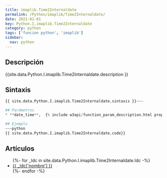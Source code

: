 ```yaml
---
title: imaplib.Time2Internaldate
permalink: /Python/imaplib/Time2Internaldate/
date: 2021-01-01
key: Python.I.imaplib.Time2Internaldate
category: python
tags: ['funcion python', 'imaplib']
sidebar: 
  nav: python
---
```


## Descripción
{{site.data.Python.I.imaplib.Time2Internaldate.description }}

## Sintaxis
~~~python
{{ site.data.Python.I.imaplib.Time2Internaldate.sintaxis }}~~~

## Parámetros
* **date_time**,  {% include w3api/function_param_description.html propiedad=site.data.Python.I.imaplib.Time2Internaldate valor="date_time" %}

## Ejemplo
~~~python
{{ site.data.Python.I.imaplib.Time2Internaldate.code}}
~~~

## Artículos
<ul>
{%- for _ldc in site.data.Python.I.imaplib.Time2Internaldate.ldc -%}
   <li>
       <a href="{{_ldc['url'] }}">{{ _ldc['nombre'] }}</a>
   </li>
{%- endfor -%}
</ul>
